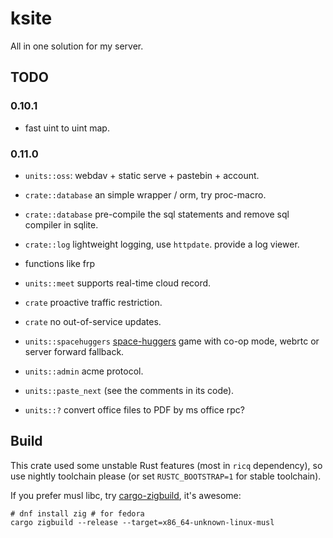 # ksite

All in one solution for my server.

## TODO

### 0.10.1

- fast uint to uint map.

### 0.11.0

- `units::oss`: webdav + static serve + pastebin + account.

- `crate::database` an simple wrapper / orm, try proc-macro.

- `crate::database` pre-compile the sql statements and remove sql compiler in sqlite.

- `crate::log` lightweight logging, use `httpdate`. provide a log viewer.

- functions like frp

- `units::meet` supports real-time cloud record.

- `crate` proactive traffic restriction.

- `crate` no out-of-service updates.

- `units::spacehuggers` [space-huggers](https://github.com/KilledByAPixel/SpaceHuggers) game with co-op mode, webrtc or server forward fallback.

- `units::admin` acme protocol.

- `units::paste_next` (see the comments in its code).

- `units::?` convert office files to PDF by ms office rpc?

## Build

This crate used some unstable Rust features (most in `ricq` dependency), so use nightly toolchain please (or set `RUSTC_BOOTSTRAP=1` for stable toolchain).

If you prefer musl libc, try [cargo-zigbuild](https://github.com/messense/cargo-zigbuild), it's awesome:

```
# dnf install zig # for fedora
cargo zigbuild --release --target=x86_64-unknown-linux-musl
```

